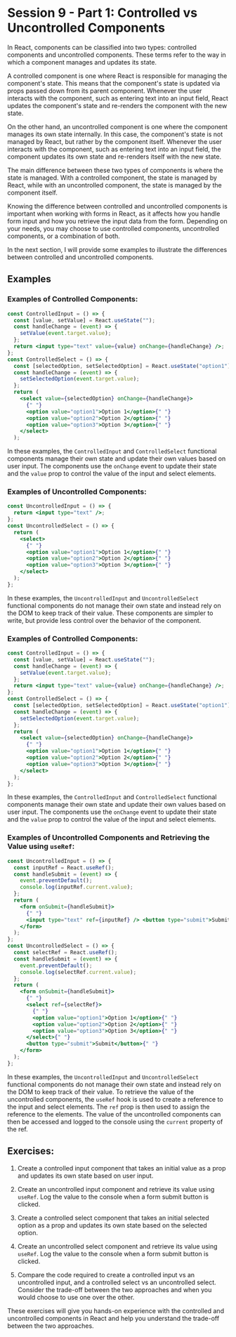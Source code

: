 # Session 9 - Part 1: Controlled vs Uncontrolled Components

In React, components can be classified into two types: controlled components and uncontrolled components. These terms refer to the way in which a component manages and updates its state.

A controlled component is one where React is responsible for managing the component's state. This means that the component's state is updated via props passed down from its parent component. Whenever the user interacts with the component, such as entering text into an input field, React updates the component's state and re-renders the component with the new state.

On the other hand, an uncontrolled component is one where the component manages its own state internally. In this case, the component's state is not managed by React, but rather by the component itself. Whenever the user interacts with the component, such as entering text into an input field, the component updates its own state and re-renders itself with the new state.

The main difference between these two types of components is where the state is managed. With a controlled component, the state is managed by React, while with an uncontrolled component, the state is managed by the component itself.

Knowing the difference between controlled and uncontrolled components is important when working with forms in React, as it affects how you handle form input and how you retrieve the input data from the form. Depending on your needs, you may choose to use controlled components, uncontrolled components, or a combination of both.

In the next section, I will provide some examples to illustrate the differences between controlled and uncontrolled components.

## Examples

### Examples of Controlled Components:

```jsx
const ControlledInput = () => {
  const [value, setValue] = React.useState("");
  const handleChange = (event) => {
    setValue(event.target.value);
  };
  return <input type="text" value={value} onChange={handleChange} />;
};
const ControlledSelect = () => {
  const [selectedOption, setSelectedOption] = React.useState("option1");
  const handleChange = (event) => {
    setSelectedOption(event.target.value);
  };
  return (
    <select value={selectedOption} onChange={handleChange}>
      {" "}
      <option value="option1">Option 1</option>{" "}
      <option value="option2">Option 2</option>{" "}
      <option value="option3">Option 3</option>{" "}
    </select>
  );
```

In these examples, the `ControlledInput` and `ControlledSelect` functional components manage their own state and update their own values based on user input. The components use the `onChange` event to update their state and the `value` prop to control the value of the input and select elements.

### Examples of Uncontrolled Components:

```jsx
const UncontrolledInput = () => {
  return <input type="text" />;
};
const UncontrolledSelect = () => {
  return (
    <select>
      {" "}
      <option value="option1">Option 1</option>{" "}
      <option value="option2">Option 2</option>{" "}
      <option value="option3">Option 3</option>{" "}
    </select>
  );
};
```

In these examples, the `UncontrolledInput` and `UncontrolledSelect` functional components do not manage their own state and instead rely on the DOM to keep track of their value. These components are simpler to write, but provide less control over the behavior of the component.

### Examples of Controlled Components:

```jsx
const ControlledInput = () => {
  const [value, setValue] = React.useState("");
  const handleChange = (event) => {
    setValue(event.target.value);
  };
  return <input type="text" value={value} onChange={handleChange} />;
};
const ControlledSelect = () => {
  const [selectedOption, setSelectedOption] = React.useState("option1");
  const handleChange = (event) => {
    setSelectedOption(event.target.value);
  };
  return (
    <select value={selectedOption} onChange={handleChange}>
      {" "}
      <option value="option1">Option 1</option>{" "}
      <option value="option2">Option 2</option>{" "}
      <option value="option3">Option 3</option>{" "}
    </select>
  );
};

```

In these examples, the `ControlledInput` and `ControlledSelect` functional components manage their own state and update their own values based on user input. The components use the `onChange` event to update their state and the `value` prop to control the value of the input and select elements.

### Examples of Uncontrolled Components and Retrieving the Value using `useRef`:

```jsx
const UncontrolledInput = () => {
  const inputRef = React.useRef();
  const handleSubmit = (event) => {
    event.preventDefault();
    console.log(inputRef.current.value);
  };
  return (
    <form onSubmit={handleSubmit}>
      {" "}
      <input type="text" ref={inputRef} /> <button type="submit">Submit</button>{" "}
    </form>
  );
};
const UncontrolledSelect = () => {
  const selectRef = React.useRef();
  const handleSubmit = (event) => {
    event.preventDefault();
    console.log(selectRef.current.value);
  };
  return (
    <form onSubmit={handleSubmit}>
      {" "}
      <select ref={selectRef}>
        {" "}
        <option value="option1">Option 1</option>{" "}
        <option value="option2">Option 2</option>{" "}
        <option value="option3">Option 3</option>{" "}
      </select>{" "}
      <button type="submit">Submit</button>{" "}
    </form>
  );
};
```

In these examples, the `UncontrolledInput` and `UncontrolledSelect` functional components do not manage their own state and instead rely on the DOM to keep track of their value. To retrieve the value of the uncontrolled components, the `useRef` hook is used to create a reference to the input and select elements. The `ref` prop is then used to assign the reference to the elements. The value of the uncontrolled components can then be accessed and logged to the console using the `current` property of the ref.

## Exercises:

1.  Create a controlled input component that takes an initial value as a prop and updates its own state based on user input.
    
2.  Create an uncontrolled input component and retrieve its value using `useRef`. Log the value to the console when a form submit button is clicked.
    
3.  Create a controlled select component that takes an initial selected option as a prop and updates its own state based on the selected option.
    
4.  Create an uncontrolled select component and retrieve its value using `useRef`. Log the value to the console when a form submit button is clicked.
    
5.  Compare the code required to create a controlled input vs an uncontrolled input, and a controlled select vs an uncontrolled select. Consider the trade-off between the two approaches and when you would choose to use one over the other.
    

These exercises will give you hands-on experience with the controlled and uncontrolled components in React and help you understand the trade-off between the two approaches.
